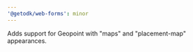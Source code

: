 ```yaml
---
'@getodk/web-forms': minor
---
```


Adds support for Geopoint with "maps" and "placement-map" appearances.
